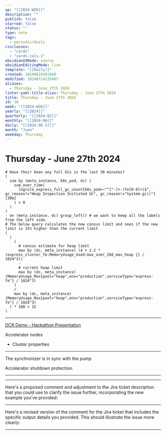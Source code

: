 ```yaml
---
up: "[[2024-W26]]"
description: ""
publish: false
starred: false
status: ""
type: note
tags:
  - periodic/daily
cssclasses:
  - "cards"
  - "cards-cols-1"
obsidianUIMode: source
obsidianEditingMode: live
template: "[[Daily]]"
created: 20240624101948
modified: 20240714135407
aliases:
  - Thursday - June 27th 2024
linter-yaml-title-alias: Thursday - June 27th 2024
title: Thursday - June 27th 2024
id: 10
week: "[[2024-W26]]"
yearly: "[[2024]]"
quarterly: "[[2024-Q2]]"
monthly: "[[2024-06]]"
daily: "[[2024-06-27]]"
month: "June"
weekday: Thursday
---
```


# Thursday - June 27th 2024

```
# Have their been any full GCs in the last 30 minutes?
(
  sum by (meta_instance, k8s_pod, dc) (
    sum_over_time(
      logrule_express_full_gc_count{k8s_pod=~"^[^-]+-(fe[0-9]+)$", gc_reason!="Heap Inspection Initiated GC", gc_reason!="System.gc()"}[30m]
    ) > 0
  )
)
- on (meta_instance, dc) group_left() # we want to keep all the labels from the left side.
# The below query calculates the new consus limit and sees if the new limit is 15% higher than the current limit
(
  (
    (
      # consus estimate for heap limit
      max by (dc, meta_instance) (4 + 1.2 * (express_cluster_fe:MemoryUsage_Used:max_over_28d_max_heap {} / 1024^3))
      -
      # current heap limit
      max by (dc, meta_instance) (MemoryUsage_Max{pool="heap",env="production",serviceType="express-fe"} / 1024^3)
    )
    /
    max by (dc, meta_instance) (MemoryUsage_Max{pool="heap",env="production",serviceType="express-fe"} / 1024^3)
  ) * 100 > 15
)
```

---

[DCR Demo - Hackathon Presentation](https://github.medallia.com/gist/erauner/4793399a6c3f4fcf47f76d1d5bd4e55c)

Accelerator nodes

- Cluster properties

---

The synchronizer is in sync with the pump

Accelerator shutdown protection.

---

---
Here's a proposed comment and adjustment to the Jira ticket description that you could use to clarify the issue further, incorporating the new example you've provided:

---

Here's a revised version of the comment for the Jira ticket that includes the specific output details you provided. This should illustrate the issue more clearly:

---

